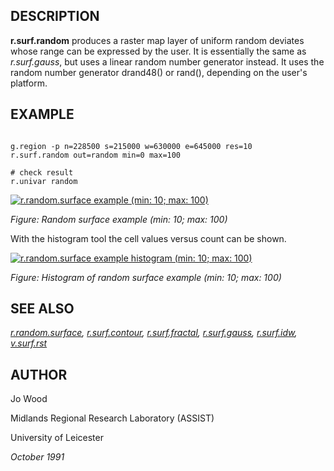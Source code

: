 
## DESCRIPTION

**r.surf.random** produces a raster map layer of uniform random deviates
whose range can be expressed by the user. It is essentially the same as
*r.surf.gauss*, but uses a linear random number generator instead.
It uses the random number generator drand48() or rand(),
depending on the user's platform.

## EXAMPLE

```

g.region -p n=228500 s=215000 w=630000 e=645000 res=10
r.surf.random out=random min=0 max=100

# check result
r.univar random

```

[![r.random.surface example (min: 10; max: 100)](r_surf_random.jpg)](r_surf_random.jpg)

*Figure: Random surface example (min: 10; max: 100)*

With the histogram tool the cell values versus count can be shown.

[![r.random.surface example histogram (min: 10; max: 100)](r_surf_random_hist.png)](r_surf_random_hist.png)

*Figure: Histogram of random surface example (min: 10; max: 100)*

## SEE ALSO

*[r.random.surface](r.random.surface.html),
[r.surf.contour](r.surf.contour.html),
[r.surf.fractal](r.surf.fractal.html),
[r.surf.gauss](r.surf.gauss.html),
[r.surf.idw](r.surf.idw.html),
[v.surf.rst](v.surf.rst.html)*

## AUTHOR

Jo Wood

Midlands Regional Research Laboratory (ASSIST)

University of Leicester

*October 1991*
